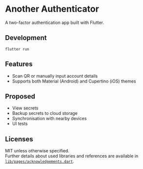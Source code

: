 # Another Authenticator
A two-factor authentication app built with Flutter.

## Development
`flutter run`

## Features
- Scan QR or manually input account details
- Supports both Material (Android) and Cupertino (iOS) themes

## Proposed
- View secrets
- Backup secrets to cloud storage
- Synchronisation with nearby devices
- UI tests

## Licenses
MIT unless otherwise specified.  
Further details about used libraries and references are available in
[`lib/pages/acknowledgements.dart`](acknowledgements.dart).
